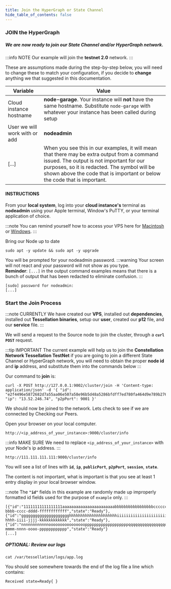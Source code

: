 ```yaml
---
title: Join the HyperGraph or State Channel
hide_table_of_contents: false
---
```


<head>
  <title>Join the HyperGraph or State Channel</title>
  <meta
    name="description"
    content="This document will help to join an existing HyperGraph Network or State Channel."
  />
</head>

### JOIN the **HyperGraph**

##### We are now ready to join our State Channel and/or HyperGraph network.

:::info NOTE
Our example will join the **testnet 2.0** network.
:::

These are assumptions made during the step-by-step below, you will need to change these to match your configuration, if you decide to **change** anything we that suggested in this documentation.

| Variable |	Value |
| -------- | ------ |
| Cloud instance hostname |	**node-garage**. Your instance will **not** have the same hostname. Substitute `node-garage` with whatever your instance has been called during setup |
| User we will work with or add |	**nodeadmin** |
| [...] | When you see this in our examples, it will mean that there may be extra output from a command issued. The output is not important for our purposes, so it is redacted. The symbol will be shown above the code that is important or below the code that is important. |

#### INSTRUCTIONS

From your **local system**, log into your **cloud instance's** terminal as **nodeadmin** using your Apple terminal, Window's PuTTY, or your terminal application of choice.

:::note
You can remind yourself how to access your VPS here for [Macintosh](../accessMac) or [Windows](../accessWin).
:::

Bring our Node up to date

```
sudo apt -y update && sudo apt -y upgrade
```

You will be prompted for your nodeadmin password.
:::warning
Your screen will not react and your password will not show as you type.  
**Reminder**: `[...]` in the output command examples means that there is a bunch of output that has been redacted to eliminate confusion. 
:::
```
[sudo] password for nodeadmin:
[...]
```

### Start the Join Process

:::note CURRENTLY
We have created our **VPS**, installed out **dependencies**, installed out **Tessellation binaries**, setup our **user**, created our **p12** file, and our **service** file.
:::

We will send a request to the Source node to join the cluster, through a **`curl POST`** request.

:::tip IMPORTANT
The current example will help us to join the **Constellation Network Tessellation TestNet** if you are going to join a different State Channel or HyperGraph network, you will need to obtain the proper **node id** and **ip** address, and substitute them into the commands below
:::

Our command to **join** is:
```
curl -X POST http://127.0.0.1:9002/cluster/join -H 'Content-type: application/json' -d '{ "id": "e2f4496e5872682d7a55aa06e507a58e96b5d48a5286bfdff7ed780fa464d9e789b2760ecd840f4cb3ee6e1c1d81b2ee844c88dbebf149b1084b7313eb680714", "ip": "13.52.246.74", "p2pPort": 9001 }'
```

We should now be joined to the network. Lets check to see if we are connected by Checking our Peers.

Open your browser on your local computer.

```
http://<ip_address_of_your_instance>:9000/cluster/info
```
:::info MAKE SURE
We need to replace `<ip_address_of_your_instance>` with your Node's ip address.
:::

```
http://111.111.111.111:9000/cluster/info
```

You will see a list of lines with **`id`**, **`ip`**, **`publicPort`**, **`p2pPort`**, **`session`**, **`state`**.

The content is not important, what is important is that you see at least 1 entry display in your local browser window.

:::note
The **`"id"`** fields in this example are randomly made up improperly formatted id fields used for the purpose of `example` only.
:::

```
[{"id":"11111111111111111aaaaaaaaaaaaaaaaaaaaaaabbbbbbbbbbbbbbbbbccccccccccccccddddddddddddddddddddeeeeeeeeeeeeeeeeeeeeeeeeffffffffffffff","ip":"111.111.111.111","publicPort":9000,"p2pPort":9001,"session":"aaaaaaaa-bbbb-cccc-dddd-ffffffffffff","state":"Ready"},
{"id":"ggggggggggggggggggggghhhhhhhhhhhhhhhhhhhhhiiiiiiiiiiiiiiiiiiiiiijjjjjjjjjjjjjjjjjjjjjkkkkkkkkkkkkkkkkkkklllllllllllllllllmmmmmmmmm","ip":"122.222.222.222","publicPort":9000,"p2pPort":9001,"session":"gggggggg-hhhh-iiii-jjjj-kkkkkkkkkkkk","state":"Ready"},
{"id":"nnnnnnnnnnnnoooooooooooooooopppppppppppppppppppqqqqqqqqqqqqqqqqqqqqrrrrrrrrrrrrrrrrrrrrrrrrrrrrrrrsssssssssssssssstttttttttttttttt","ip":"133.333.333.333","publicPort":9000,"p2pPort":9001,"session":"llllllll-mmmm-nnnn-oooo-pppppppppppp","state":"Ready"}
[...]
```

##### OPTIONAL: Review our logs

```
cat /var/tessellation/logs/app.log
```

You should see somewhere towards the end of the log file a line which contains:
```
Received state=Ready{ }
```